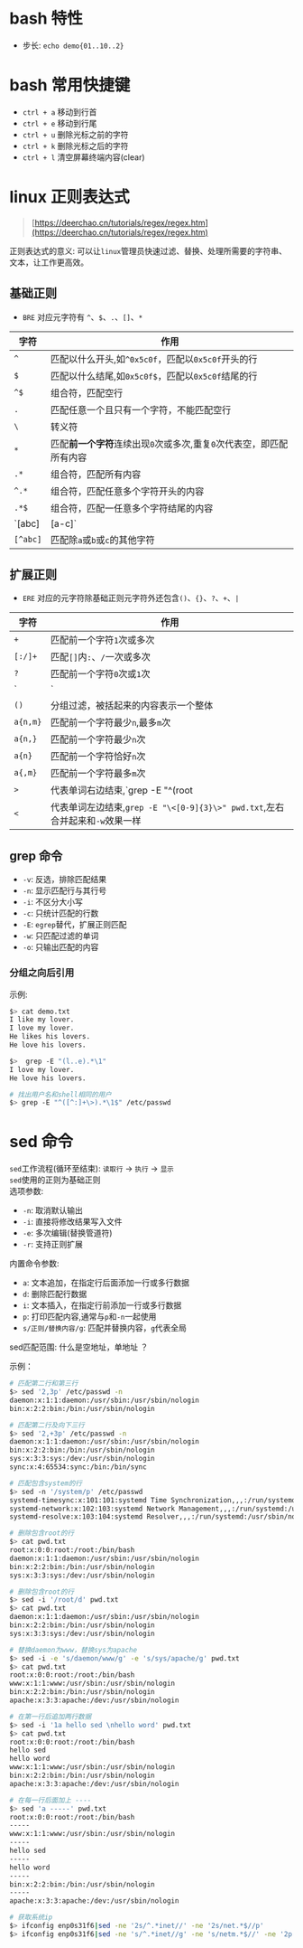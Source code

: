 # bash 特性
- 步长: `echo demo{01..10..2}`  

# bash 常用快捷键 
- `ctrl + a` 移动到行首  
- `ctrl + e` 移动到行尾  
- `ctrl + u` 删除光标之前的字符  
- `ctrl + k` 删除光标之后的字符  
- `ctrl + l` 清空屏幕终端内容(clear)  

# linux 正则表达式 

>[https://deerchao.cn/tutorials/regex/regex.htm](https://deerchao.cn/tutorials/regex/regex.htm)  

正则表达式的意义: 可以让`linux`管理员快速过滤、替换、处理所需要的字符串、文本，让工作更高效。  

## 基础正则 
- `BRE` 对应元字符有 `^`、`$`、`.`、`[]`、`*`  

|字符|作用|
|-|-|
|`^`|匹配以什么开头,如`^0x5c0f`，匹配以`0x5c0f`开头的行| 
|`$`|匹配以什么结尾,如`0x5c0f$`，匹配以`0x5c0f`结尾的行|
|`^$`|组合符，匹配空行|
|`.`|匹配任意一个且只有一个字符，不能匹配空行|
|`\`|转义符|
|`*`|匹配**前一个字符**连续出现`0`次或多次,重复`0`次代表空，即匹配所有内容|
|`.*`|组合符，匹配所有内容|
|`^.*`|组合符，匹配任意多个字符开头的内容|
|`.*$`|组合符，匹配一任意多个字符结尾的内容|
|`[abc]|[a-c]`|匹配`[]`内任意一个字符,`a`或`b`或`c`|
|`[^abc]`|匹配除`a`或`b`或`c`的其他字符|  



## 扩展正则
- `ERE` 对应的元字符除基础正则元字符外还包含`()`、`{}`、`?`、`+`、`|`  

|字符|作用|
|-|-|
|`+`|匹配前一个字符`1`次或多次|
|`[:/]+`|匹配`[]`内`:`、`/`一次或多次|
|`?`|匹配前一个字符`0`次或`1`次|
|`|`|表示或者，同时过滤多个字符串|
|`()`|分组过滤，被括起来的内容表示一个整体|
|`a{n,m}`|匹配前一个字符最少`n`,最多`m`次|
|`a{n,}`|匹配前一个字符最少`n`次|
|`a{n}`|匹配前一个字符恰好`n`次|
|`a{,m}`|匹配前一个字符最多`m`次| 
|`>`|代表单词右边结束,`grep -E "^(root|bin)\>" pwd.txt`|
|`<`|代表单词左边结束,`grep -E "\<[0-9]{3}\>" pwd.txt`,左右合并起来和`-w`效果一样|

## grep 命令 
- `-v`: 反选，排除匹配结果  
- `-n`: 显示匹配行与其行号 
- `-i`: 不区分大小写 
- `-c`: 只统计匹配的行数
- `-E`: `egrep`替代，扩展正则匹配
- `-w`: 只匹配过滤的单词  
- `-o`: 只输出匹配的内容 

### 分组之向后引用  
示例: 
```bash
$> cat demo.txt
I like my lover. 
I love my lover. 
He likes his lovers. 
He love his lovers. 

$>  grep -E "(l..e).*\1" 
I love my lover.
He love his lovers.

# 找出用户名和shell相同的用户 
$> grep -E "^([^:]+\>).*\1$" /etc/passwd 
``` 

# sed 命令 
`sed`工作流程(循环至结束): `读取行` -> `执行` -> `显示`   
`sed`使用的正则为基础正则  
选项参数:   
- `-n`: 取消默认输出  
- `-i`: 直接将修改结果写入文件  
- `-e`: 多次编辑(替换管道符)  
- `-r`: 支持正则扩展  

内置命令参数:  
- `a`: 文本追加，在指定行后面添加一行或多行数据  
- `d`: 删除匹配行数据
- `i`: 文本插入，在指定行前添加一行或多行数据  
- `p`: 打印匹配内容,通常与`p`和`-n`一起使用  
- `s/正则/替换内容/g`: 匹配并替换内容，`g`代表全局  

sed匹配范围: 
什么是空地址，单地址 ？

示例：  
```bash
# 匹配第二行和第三行 
$> sed '2,3p' /etc/passwd -n
daemon:x:1:1:daemon:/usr/sbin:/usr/sbin/nologin
bin:x:2:2:bin:/bin:/usr/sbin/nologin

# 匹配第二行及向下三行 
$> sed '2,+3p' /etc/passwd -n
daemon:x:1:1:daemon:/usr/sbin:/usr/sbin/nologin
bin:x:2:2:bin:/bin:/usr/sbin/nologin
sys:x:3:3:sys:/dev:/usr/sbin/nologin
sync:x:4:65534:sync:/bin:/bin/sync

# 匹配包含system的行 
$> sed -n '/system/p' /etc/passwd
systemd-timesync:x:101:101:systemd Time Synchronization,,,:/run/systemd:/usr/sbin/nologin
systemd-network:x:102:103:systemd Network Management,,,:/run/systemd:/usr/sbin/nologin
systemd-resolve:x:103:104:systemd Resolver,,,:/run/systemd:/usr/sbin/nologin 

# 删除包含root的行 
$> cat pwd.txt
root:x:0:0:root:/root:/bin/bash
daemon:x:1:1:daemon:/usr/sbin:/usr/sbin/nologin
bin:x:2:2:bin:/bin:/usr/sbin/nologin
sys:x:3:3:sys:/dev:/usr/sbin/nologin

# 删除包含root的行 
$> sed -i '/root/d' pwd.txt
$> cat pwd.txt
daemon:x:1:1:daemon:/usr/sbin:/usr/sbin/nologin
bin:x:2:2:bin:/bin:/usr/sbin/nologin
sys:x:3:3:sys:/dev:/usr/sbin/nologin

# 替换daemon为www，替换sys为apache 
$> sed -i -e 's/daemon/www/g' -e 's/sys/apache/g' pwd.txt
$> cat pwd.txt 
root:x:0:0:root:/root:/bin/bash
www:x:1:1:www:/usr/sbin:/usr/sbin/nologin
bin:x:2:2:bin:/bin:/usr/sbin/nologin
apache:x:3:3:apache:/dev:/usr/sbin/nologin

# 在第一行后追加两行数据  
$> sed -i '1a hello sed \nhello word' pwd.txt 
$> cat pwd.txt
root:x:0:0:root:/root:/bin/bash
hello sed
hello word
www:x:1:1:www:/usr/sbin:/usr/sbin/nologin
bin:x:2:2:bin:/bin:/usr/sbin/nologin
apache:x:3:3:apache:/dev:/usr/sbin/nologin

# 在每一行后面加上 ---- 
$> sed 'a -----' pwd.txt
root:x:0:0:root:/root:/bin/bash
-----
www:x:1:1:www:/usr/sbin:/usr/sbin/nologin
-----
hello sed
-----
hello word
-----
bin:x:2:2:bin:/bin:/usr/sbin/nologin
-----
apache:x:3:3:apache:/dev:/usr/sbin/nologin

# 获取系统ip 
$> ifconfig enp0s31f6|sed -ne '2s/^.*inet//' -ne '2s/net.*$//p'
$> ifconfig enp0s31f6|sed -ne 's/^.*inet//g' -ne 's/netm.*$//' -ne '2p'  

```